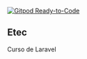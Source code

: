 [![Gitpod Ready-to-Code](https://img.shields.io/badge/Gitpod-Ready--to--Code-blue?logo=gitpod)](https://gitpod.io/#https://github.com/GabrielRodrigues1/etec) 

## Etec
Curso de Laravel
